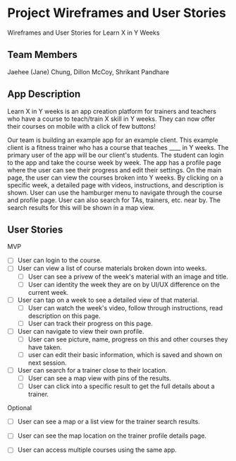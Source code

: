 # Project Wireframes and User Stories
Wireframes and User Stories for Learn X in Y Weeks

## Team Members
Jaehee (Jane) Chung,
Dillon McCoy,
Shrikant Pandhare

## App Description
Learn X in Y weeks is an app creation platform for trainers and teachers who have a course to teach/train X skill in Y weeks.
They can now offer their courses on mobile with a click of few buttons!

Our team is building an example app for an example client. This example client is a fitness trainer who has a course that teaches ____ in Y weeks. The primary user of the app will be our client's students. The student can login to the app and take the course week by week. The app has a profile page where the user can see their progress and edit their settings. On the main page, the user can view the courses broken into Y weeks. By clicking on a specific week, a detailed page with videos, instructions, and description is shown. User can use the hamburger menu to navigate through the course and profile page. User can also search for TAs, trainers, etc. near by. The search results for this will be shown in a map view.

## User Stories
MVP

* [ ] User can login to the course.
* [ ] User can view a list of course materials broken down into weeks.
  * [ ] User can see a privew of the week's material with an image and title.
  * [ ] User can identity the week they are on by UI/UX difference on the current week.
* [ ] User can tap on a week to see a detailed view of that material.
  * [ ] User can watch the week's video, follow through instructions, read description on this page.
  * [ ] User can track their progress on this page.
* [ ] User can navigate to view their own profile.
  * [ ] User can see picture, name, progress on this and other courses they have taken.
  * [ ] user can edit their basic information, which is saved and shown on next session.
* [ ] User can search for a trainer close to their location.
  * [ ] User can see a map view with pins of the results.
  * [ ] User can click into a specific result to get the full details about a trainer.

Optional

* [ ] User can see a map or a list view for the trainer search results.
* [ ] User can see the map location on the trainer profile details page.
* [ ] User can access multiple courses using the same app.

